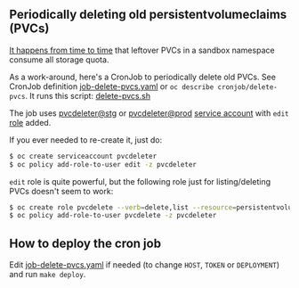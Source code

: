 ## Periodically deleting old persistentvolumeclaims (PVCs)

[It happens from time to time](https://github.com/packit-service/packit-service/issues/409) that leftover PVCs in a sandbox namespace consume all storage quota.

As a work-around, here's a CronJob to periodically delete old PVCs.
See CronJob definition [job-delete-pvcs.yaml](./job-delete-pvcs.yaml) or `oc describe cronjob/delete-pvcs`.
It runs this script: [delete-pvcs.sh](./delete-pvcs.sh)

The job uses
[pvcdeleter@stg](https://admin-console.pro-eu-west-1.openshift.com/k8s/ns/packit-stg-sandbox/serviceaccounts/pvcdeleter) or
[pvcdeleter@prod](https://admin-console.pro-eu-west-1.openshift.com/k8s/ns/packit-prod-sandbox/serviceaccounts/pvcdeleter)
[service account](https://docs.openshift.com/container-platform/3.11/dev_guide/service_accounts.html)
with `edit` [role](https://docs.openshift.com/container-platform/3.11/admin_guide/manage_rbac.html) added.

If you ever needed to re-create it, just do:

```bash
$ oc create serviceaccount pvcdeleter
$ oc policy add-role-to-user edit -z pvcdeleter
```

`edit` role is quite powerful, but the following role just for listing/deleting PVCs doesn't seem to work:

```bash
$ oc create role pvcdelete --verb=delete,list --resource=persistentvolumeclaims
$ oc policy add-role-to-user pvcdelete -z pvcdeleter
```

## How to deploy the cron job

Edit [job-delete-pvcs.yaml](./job-delete-pvcs.yaml) if needed
(to change `HOST`, `TOKEN` or `DEPLOYMENT`) and run `make deploy`.
